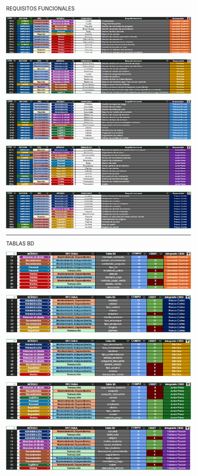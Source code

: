 
REQUISITOS FUNCIONALES

![alt text](/_img_readme/image.png)


![alt text](/_img_readme/image-1.png)


![alt text](/_img_readme/image-2.png)


![alt text](/_img_readme/image-3.png)


![alt text](/_img_readme/image-4.png)


---

TABLAS BD

![alt text](/_img_readme/image-5.png)


![alt text](/_img_readme/image-8.png)


![alt text](/_img_readme/image-6.png)


![alt text](/_img_readme/image-7.png)


![alt text](/_img_readme/image-9.png)
